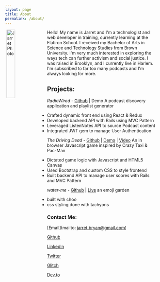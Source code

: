 ```yaml
---
layout: page
title: About
permalink: /about/
---
```


<div style="margin: 5px;"><img src="https://res.cloudinary.com/practicaldev/image/fetch/s--MUhStnu8--/c_fill,f_auto,fl_progressive,h_320,q_auto,w_320/https://thepracticaldev.s3.amazonaws.com/uploads/user/profile_image/76655/d7321bd5-283c-4544-92fd-fad96ea4d618.jpeg" align="left" alt="Jarret Photo" width="24%" style="margin: 0px 15px 0px 0px;"/><p>Hello! My name is Jarret and I'm a technologist and web developer in training, currently learning at the Flatiron School. I received my Bachelor of Arts in Science and Technology Studies from Brown University. I'm very much interested in exploring the ways tech can further activism and social justice. I was raised in Brooklyn, and I currently live in Harlem. I'm subscribed to far too many podcasts and I'm always looking for more. </p></div>


## Projects:

*RadioWired* - [Github](https://github.com/jarretbryan/RadioWired) | Demo
A podcast discovery application and playlist generator
+ Crafted dynamic front end using React & Redux
+ Developed backend API with Rails using MVC Pattern
+ Leveraged ListenNotes API to source Podcast content
+ Integrated JWT gem to manage User Authentication


*The Driving Dead* - [Github](https://github.com/sreemudunuri/crazyLyft) | [Demo](https://the-driving-dead.surge.sh/) | [Video](https://www.youtube.com/watch?v=dBvCOW5FHKU&t=76s)
An in browser Javascript game inspired by Crazy Taxi & Pac-Man
+ Dictated game logic with Javascript and HTML5 Canvas
+ Used Bootstrap and custom CSS to style frontend
+ Built backend API to manage user scores with Rails and MVC Pattern

*water-me* - [Github](https://github.com/jarretbryan/water-me) | [Live](https://water-me.glitch.me/)
an emoji garden
+ built with choo
+ css styling done with tachyons 

### Contact Me:

[Email](mailto: jarret.bryan@gmail.com)

[Github](https://github.com/jarretbryan)

[LinkedIn](https://www.linkedin.com/in/jarretbryan/)

[Twitter](https://twitter.com/jaybeekeeper)

[Glitch](https://glitch.com/@jarretbryan)

[Dev.to](https://dev.to/jaybeekeeper)
